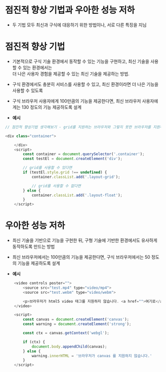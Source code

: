 # 점진적 향상 기법과 우아한 성능 저하
* 두 기법 모두 최신과 구식에 대응하기 위한 방법이나, 서로 다른 특징을 지님

# 점진적 향상 기법
* 기본적으로 구식 기술 환경에서 동작할 수 있는 기능을 구현하고, 최신 기술을 사용할 수 있는 환경에서는   
더 나은 사용자 경험을 제공할 수 있는 최신 기술을 제공하는 방법.

* 구식 환경에서도 충분히 서비스를 사용할 수 있고, 최신 환경이라면 더 나은 기능을 사용할 수 있도록

* 구식 브라우저 사용자에게 100만큼의 기능을 제공한다면, 최신 브라우저 사용자에게는 130 정도의 기능 제공하도록 설계

* **예시**
```js
// 점진적 향상기법 생각해보기 - grid를 지원하는 브라우저와 그렇지 못한 브라우저를 지원하는 방법

<div class="container">

    </div>
    <script>
        const container = document.querySelector('.container');
        const testEl = document.createElement('div');

        // grid를 사용할 수 있다면
        if (testEl.style.grid !== undefined) {
            container.classList.add('.layout-grid');

            // grid를 사용할 수 없다면
        } else {
            container.classList.add('.layout-float');
        }
    </script>

```

# 우아한 성능 저하
* 최신 기술을 기반으로 기능을 구현한 뒤, 구형 기술에 기반한 환경에서도 유사하게 동작하도록 만드는 방법

* 최신 브라우저에서는 100만큼의 기능을 제공한다면, 구식 브라우저에서는 50 정도의 기능을 제공하도록 설계

* **예시**
```js
    <video controls poster="">
        <source src="test.mp4" type="video/mp4">
        <source src="test.webm" type="video/webm">

        <p>브라우저가 html5 video 태그를 지원하지 않습니다. <a href="">여기로</a> 이동하시면 비디오를 다운받으실 수 있습니다.</p>
    </video>

    <script>
        const canvas = document.createElement('canvas');
        const warning = document.createElement('strong');

        const ctx = canvas.getContext('webgl');

        if (ctx) {
            document.body.appendChild(canvas);
        } else {
            warning.innerHTML = '브라우저가 canvas 를 지원하지 않습니다.'
        }
    </script>
```
